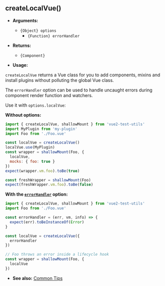 ## createLocalVue()

- **Arguments:**

  - `{Object} options`
    - `{Function} errorHandler`

- **Returns:**

  - `{Component}`

- **Usage:**

`createLocalVue` returns a Vue class for you to add components, mixins and install plugins without polluting the global Vue class.

The `errorHandler` option can be used to handle uncaught errors during component render function and watchers.

Use it with `options.localVue`:

**Without options:**

```js
import { createLocalVue, shallowMount } from 'vue2-test-utils'
import MyPlugin from 'my-plugin'
import Foo from './Foo.vue'

const localVue = createLocalVue()
localVue.use(MyPlugin)
const wrapper = shallowMount(Foo, {
  localVue,
  mocks: { foo: true }
})
expect(wrapper.vm.foo).toBe(true)

const freshWrapper = shallowMount(Foo)
expect(freshWrapper.vm.foo).toBe(false)
```

**With the [`errorHandler`](https://vuejs.org/v2/api/#errorHandler) option:**

```js
import { createLocalVue, shallowMount } from 'vue2-test-utils'
import Foo from './Foo.vue'

const errorHandler = (err, vm, info) => {
  expect(err).toBeInstanceOf(Error)
}

const localVue = createLocalVue({
  errorHandler
})

// Foo throws an error inside a lifecycle hook
const wrapper = shallowMount(Foo, {
  localVue
})
```

- **See also:** [Common Tips](../guides/common-tips.md#applying-global-plugins-and-mixins)
